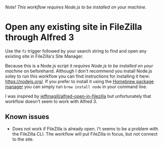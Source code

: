 *Note! This workflow requires Node.js to be installed on your machine.*

# Open any existing site in FileZilla through Alfred 3

Use the `fz` trigger followed by your search string to find and open any exixting site in FileZilla's Site Manager.

Because this is a Node.js script it _requires Node.js to be installed on your machine_ on beforehand. Although I don't recommend you install Node.js soley to run this workflow you can find instructions for installing it here: https://nodejs.org/. If you prefer to install it using the [Homebrew package manager](https://brew.sh/) you can simply run `brew install node` in your command line.

I was inspired by [jeffmagill/alfred-open-in-filezilla](https://github.com/jeffmagill/alfred-open-in-filezilla) but unfortunately that workflow doesn't seem to work with Alfred 3.

## Known issues

* Does not work if FileZilla is already open. I't seems to be a problem with the FileZilla CLI. The workflow will put FileZilla in focus, but not connect to the site.
